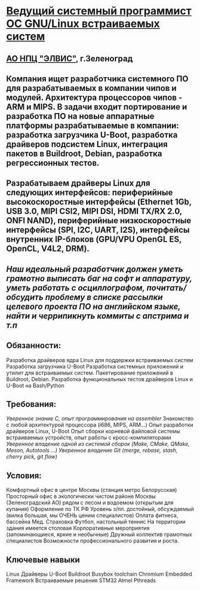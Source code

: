 
# [ Ведущий системный программист ОС GNU/Linux встраиваемых систем](https://hh.ru/vacancy/26000377)

## [АО НПЦ "ЭЛВИС"](https://hh.ru/employer/206972), г.Зеленоград


## Компания ищет разработчика системного ПО для разрабатываемых в компании чипов и модулей. Архитектура процессоров чипов - ARM и MIPS. В задачи входит портирование и разработка ПО на новые аппаратные платформы разрабатываемые в компании: разработка загрузчика U-Boot, разработка драйверов подсистем Linux, интеграция пакетов в Buildroot, Debian, разработка регрессионных тестов.

## Разрабатываем драйверы Linux для следующих интерфейсов: периферийные высокоскоростные интерфейсы (Ethernet 1Gb, USB 3.0, MIPI CSI2, MIPI DSI, HDMI TX/RX 2.0, ONFI NAND), периферийные низкоскоростные интерфейсы (SPI, I2C, UART, I2S), интерфейсы внутренних IP-блоков (GPU/VPU OpenGL ES, OpenCL, V4L2, DRM).

## *Наш идеальный разработчик должен уметь грамотно выписать баг на софт и аппаратуру, уметь работать с осциллографом, почитать/обсудить проблему в списке рассылки целевого проекта ПО на английском языке, найти и черрипикнуть коммиты с апстрима и т.п*

## Обязанности:

Разработка драйверов ядра Linux для поддержки встраиваемых систем
Разработка загрузчика U-Boot
Разработка системных приложений и утилит для встраиваемых систем. Пакетирование приложений в Buildroot, Debian.
Разработка функциональных тестов драйверов Linux и U-Boot на Bash/Python

## Требования:
*Уверенное знание C, опыт программирования на assembler*
Знакомство с любой архитектурой процессора (i686, MIPS, ARM...)
Опыт разработки драйверов Linux, U-Boot
Опыт сборки корневой файловой системы встраиваемых устройств, опыт работы с кросс-компиляторами
*Уверенное владение одной из системой сборок (Make, CMake, QMake, Meson, Autotools ...)
Уверенное владение Git (merge, rebase, stash, cherry pick, git flow)*

## Условия:

Комфортный офис в центре Москвы (станция метро Белорусская)
Просторный офис в экологически чистом районе Москвы (Зеленоградский АО) рядом с лесом и водоемом (открытым для купания)
Оформление по ТК РФ
Уровень з/пл. достойный, обсуждаемый (вилка большая, мы ОЧЕНЬ ценим специалистов)
Оплата фитнеса, бассейна
Мед. Страховка
Футбол, настольный теннис
На территории здания имеется столовая
Корпоративные мероприятия (запоминающиеся, яркие и необычные)
Дружный коллектив грамотных специалистов
Возможности профессионального развития и роста.

## Ключевые навыки

Linux
Драйверы
U-Boot
Buildroot
Busybox
toolchain
Chromium Embedded Framework
Встраиваемые решения
STM32
Atmel
Pthreads

